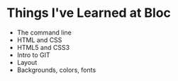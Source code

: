 # Things I've Learned at Bloc
- The command line
- HTML and CSS
- HTML5 and CSS3
- Intro to GIT
- Layout
- Backgrounds, colors, fonts
